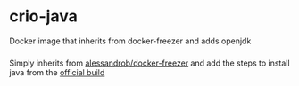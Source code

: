 # crio-java
Docker image that inherits from docker-freezer and adds openjdk

###
Simply inherits from [alessandrob/docker-freezer](https://github.com/alessandrobologna/docker-freezer) and add the steps to install java from the [official build](https://github.com/docker-library/openjdk/blob/master/8-jdk/Dockerfile)
